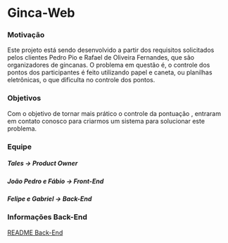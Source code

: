 # Ginca-Web

### Motivação

Este projeto está sendo desenvolvido a partir dos requisitos solicitados pelos clientes Pedro Pio e Rafael de Oliveira Fernandes, que são organizadores de gincanas. O problema em questão é, o controle dos pontos dos participantes é feito utilizando papel e caneta, ou planilhas eletrônicas, o que dificulta no controle dos pontos.

### Objetivos

Com o objetivo de tornar mais prático o controle da pontuação , entraram em contato conosco para criarmos um sistema para solucionar este problema.

### Equipe

##### Tales -> Product Owner

##### João Pedro e Fábio -> Front-End

##### Felipe e Gabriel -> Back-End

### Informações Back-End

[README Back-End](https://github.com/talesribeirom/ginca-web/blob/develop/Back-end%20(Emakers)/README.md)

